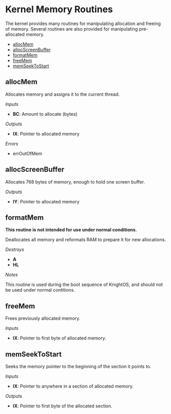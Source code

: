# Kernel Memory Routines

The kernel provides many routines for manipulating allocation and freeing of memory.
Several routines are also provided for manipulating pre-allocated memory.

* [allocMem](#allocMem)
* [allocScreenBuffer](#allocScreenBuffer)
* [formatMem](#formatMem)
* [freeMem](#freeMem)
* [memSeekToStart](#memSeekToStart)

## allocMem

Allocates memory and assigns it to the current thread.

*Inputs*

* **BC**: Amount to allocate (bytes)

*Outputs*

* **IX**: Pointer to allocated memory

*Errors*

* errOutOfMem

## allocScreenBuffer

Allocates 768 bytes of memory, enough to hold one screen buffer.

*Outputs*

* **IY**: Pointer to allocated memory

## formatMem

**This routine is not intended for use under normal conditions.**

Deallocates all memory and reformats RAM to prepare it for new allocations.

*Destroys*

* **A**
* **HL**

*Notes*

This routine is used during the boot sequence of KnightOS, and should not be used under
normal contitions.

## freeMem

Frees previously allocated memory.

*Inputs*

* **IX**: Pointer to first byte of allocated memory.

## memSeekToStart

Seeks the memory pointer to the beginning of the section it points to.

*Inputs*

* **IX**: Pointer to anywhere in a section of allocated memory.

*Outputs*

* **IX**: Pointer to first byte of the allocated section.